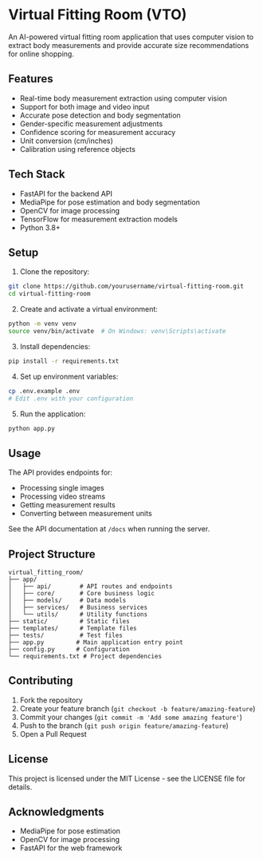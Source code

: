 # Virtual Fitting Room (VTO)

An AI-powered virtual fitting room application that uses computer vision to extract body measurements and provide accurate size recommendations for online shopping.

## Features

- Real-time body measurement extraction using computer vision
- Support for both image and video input
- Accurate pose detection and body segmentation
- Gender-specific measurement adjustments
- Confidence scoring for measurement accuracy
- Unit conversion (cm/inches)
- Calibration using reference objects

## Tech Stack

- FastAPI for the backend API
- MediaPipe for pose estimation and body segmentation
- OpenCV for image processing
- TensorFlow for measurement extraction models
- Python 3.8+

## Setup

1. Clone the repository:
```bash
git clone https://github.com/yourusername/virtual-fitting-room.git
cd virtual-fitting-room
```

2. Create and activate a virtual environment:
```bash
python -m venv venv
source venv/bin/activate  # On Windows: venv\Scripts\activate
```

3. Install dependencies:
```bash
pip install -r requirements.txt
```

4. Set up environment variables:
```bash
cp .env.example .env
# Edit .env with your configuration
```

5. Run the application:
```bash
python app.py
```

## Usage

The API provides endpoints for:
- Processing single images
- Processing video streams
- Getting measurement results
- Converting between measurement units

See the API documentation at `/docs` when running the server.

## Project Structure

```
virtual_fitting_room/
├── app/
│   ├── api/        # API routes and endpoints
│   ├── core/       # Core business logic
│   ├── models/     # Data models
│   ├── services/   # Business services
│   └── utils/      # Utility functions
├── static/         # Static files
├── templates/      # Template files
├── tests/          # Test files
├── app.py         # Main application entry point
├── config.py      # Configuration
└── requirements.txt # Project dependencies
```

## Contributing

1. Fork the repository
2. Create your feature branch (`git checkout -b feature/amazing-feature`)
3. Commit your changes (`git commit -m 'Add some amazing feature'`)
4. Push to the branch (`git push origin feature/amazing-feature`)
5. Open a Pull Request

## License

This project is licensed under the MIT License - see the LICENSE file for details.

## Acknowledgments

- MediaPipe for pose estimation
- OpenCV for image processing
- FastAPI for the web framework 